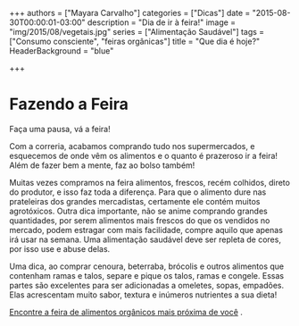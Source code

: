 +++
authors = ["Mayara Carvalho"]
categories = ["Dicas"]
date = "2015-08-30T00:00:01-03:00"
description = "Dia de ir à feira!"
image = "img/2015/08/vegetais.jpg"
series = ["Alimentação Saudável"]
tags = ["Consumo consciente", "feiras orgânicas"]
title = "Que dia é hoje?"
  HeaderBackground = "blue"

+++

# Fazendo a Feira

Faça uma pausa, vá a feira!

Com a correria, acabamos comprando tudo nos supermercados, e esquecemos de onde vêm os alimentos e o quanto é prazeroso ir a feira!
Além de fazer bem a mente, faz ao bolso também!

Muitas vezes compramos na feira alimentos, frescos, recém colhidos, direto do produtor, e isso faz toda a diferença. Para que o alimento dure nas prateleiras dos grandes mercadistas, certamente ele contém muitos agrotóxicos. Outra dica importante, não se anime comprando grandes quantidades, por serem alimentos mais frescos do que os vendidos no mercado, podem estragar com mais facilidade, compre aquilo que apenas irá usar na semana. Uma alimentação saudável deve ser repleta de cores, por isso use e abuse delas.

Uma dica, ao comprar cenoura, beterraba, brócolis e outros alimentos que contenham ramas e talos, separe e pique os talos, ramas e congele. Essas partes são excelentes para ser adicionadas a omeletes, sopas, empadões. Elas acrescentam muito sabor, textura e inúmeros nutrientes a sua dieta!

[Encontre a feira de alimentos orgânicos mais próxima de você][0759bd28] \.

  [0759bd28]: http://feirasorganicas.idec.org.br/ "Feiras Orgânicas"
